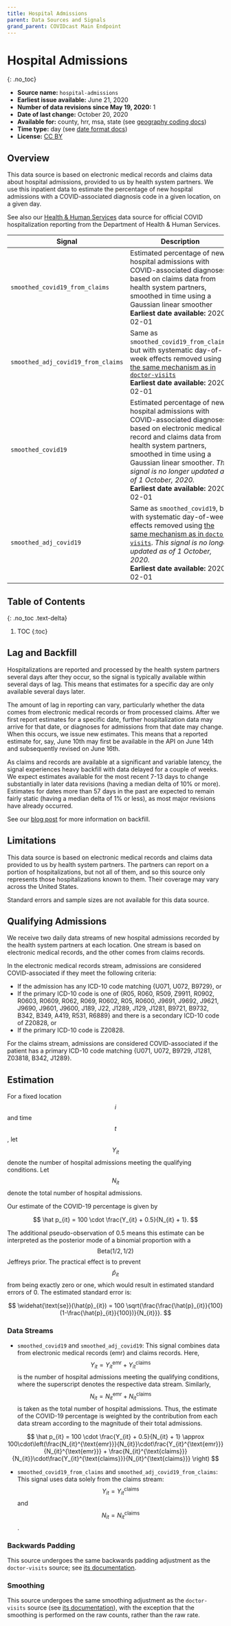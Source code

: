 ```yaml
---
title: Hospital Admissions
parent: Data Sources and Signals
grand_parent: COVIDcast Main Endpoint
---
```


# Hospital Admissions
{: .no_toc}

* **Source name:** `hospital-admissions`
* **Earliest issue available:** June 21, 2020
* **Number of data revisions since May 19, 2020:** 1
* **Date of last change:** October 20, 2020
* **Available for:** county, hrr, msa, state (see [geography coding docs](../covidcast_geography.md))
* **Time type:** day (see [date format docs](../covidcast_times.md))
* **License:** [CC BY](../covidcast_licensing.md#creative-commons-attribution)

## Overview

This data source is based on electronic medical records and claims data about
hospital admissions, provided to us by health system partners. We use this
inpatient data to estimate the percentage of new hospital admissions with a
COVID-associated diagnosis code in a given location, on a given day.

See also our [Health & Human Services](hhs.md) data source for official COVID
hospitalization reporting from the Department of Health & Human Services.

| Signal | Description |
| --- | --- |
| `smoothed_covid19_from_claims` | Estimated percentage of new hospital admissions with COVID-associated diagnoses, based on claims data from health system partners, smoothed in time using a Gaussian linear smoother <br/> **Earliest date available:** 2020-02-01 |
| `smoothed_adj_covid19_from_claims` | Same as `smoothed_covid19_from_claims`, but with systematic day-of-week effects removed using [the same mechanism as in `doctor-visits`](doctor-visits.md#day-of-week-adjustment) <br/> **Earliest date available:** 2020-02-01 |
| `smoothed_covid19` | Estimated percentage of new hospital admissions with COVID-associated diagnoses, based on electronic medical record and claims data from health system partners, smoothed in time using a Gaussian linear smoother. _This signal is no longer updated as of 1 October, 2020._  <br/> **Earliest date available:** 2020-02-01 |
| `smoothed_adj_covid19` | Same as `smoothed_covid19`, but with systematic day-of-week effects removed using [the same mechanism as in `doctor-visits`](doctor-visits.md#day-of-week-adjustment). _This signal is no longer updated as of 1 October, 2020._  <br/> **Earliest date available:** 2020-02-01 |

## Table of Contents
{: .no_toc .text-delta}

1. TOC
{:toc}

## Lag and Backfill

Hospitalizations are reported and processed by the health system partners
several days after they occur, so the signal is typically available within
several days of lag. This means that estimates for a specific day are only
available several days later.

The amount of lag in reporting can vary, particularly whether the data comes
from electronic medical records or from processed claims. After we first report
estimates for a specific date, further hospitalization data may arrive for that
date, or diagnoses for admissions from that date may change. When this occurs,
we issue new estimates. This means that a reported estimate for, say, June 10th
may first be available in the API on June 14th and subsequently revised on June
16th.

As claims and records are available at a significant and variable latency, the
signal experiences heavy backfill with data delayed for a couple of weeks.  We
expect estimates available for the most recent 7-13 days to change substantially
in later data revisions (having a median delta of 10% or more). Estimates for
dates more than 57 days in the past are expected to remain fairly static (having
a median delta of 1% or less), as most major revisions have already occurred.

See our [blog post](https://delphi.cmu.edu/blog/2020/11/05/a-syndromic-covid-19-indicator-based-on-insurance-claims-of-outpatient-visits/#backfill) for more information on backfill.

## Limitations

This data source is based on electronic medical records and claims data provided
to us by health system partners. The partners can report on a portion of
hospitalizations, but not all of them, and so this source only represents those
hospitalizations known to them. Their coverage may vary across the United
States.

Standard errors and sample sizes are not available for this data source.

## Qualifying Admissions

We receive two daily data streams of new hospital admissions recorded by the health system partners at each location. One stream is based on electronic medical records, and the other comes from claims records.

In the electronic medical records stream, admissions are considered COVID-associated if they meet the following criteria:

* If the admission has any ICD-10 code matching {U071, U072, B9729}, or
* If the primary ICD-10 code is one of {R05, R060, R509, Z9911, R0902, R0603,
  R0609, R062, R069, R0602, R05, R0600, J9691, J9692, J9621, J9690, J9601,
  J9600, J189, J22, J1289, J129, J1281, B9721, B9732, B342, B349, A419, R531,
  R6889} and there is a secondary ICD-10 code of Z20828, or
* If the primary ICD-10 code is Z20828.

For the claims stream, admissions are considered COVID-associated if the patient has a primary ICD-10 code matching {U071, U072, B9729, J1281, Z03818, B342, J1289}.

## Estimation

For a fixed location $$i$$ and time $$t$$, let $$Y_{it}$$ denote the number of hospital admissions meeting the qualifying conditions.  Let $$N_{it}$$ denote the total number of hospital admissions. 

Our estimate of the COVID-19 percentage is given by

$$
\hat p_{it} = 100 \cdot \frac{Y_{it} + 0.5}{N_{it} + 1}.
$$

The additional pseudo-observation of 0.5 means this estimate can be interpreted
as the posterior mode of a binomial proportion with a $$\text{Beta}(1/2, 1/2)$$
Jeffreys prior. The practical effect is to prevent $$\hat p_{it}$$ from being
exactly zero or one, which would result in estimated standard errors of 0. The
estimated standard error is:

$$
\widehat{\text{se}}(\hat{p}_{it}) = 100 \sqrt{\frac{\frac{\hat{p}_{it}}{100}(1-\frac{\hat{p}_{it}}{100})}{N_{it}}}.
$$

### Data Streams
* `smoothed_covid19` and  `smoothed_adj_covid19`: This signal combines data from electronic medical records (emr) and claims records. Here, $$Y_{it} = Y_{it}^{\text{emr}} + Y_{it}^{\text{claims}}$$ is the number of
hospital admissions meeting the qualifying conditions, where the superscript denotes the respective data stream. Similarly, $$N_{it} = N_{it}^{\text{emr}} + N_{it}^{\text{claims}}$$ is taken as the
total number of hospital admissions. Thus, the estimate of the COVID-19 percentage is
weighted by the contribution from each data stream according to the magnitude of their total admissions.

$$
\hat p_{it} = 100 \cdot \frac{Y_{it} + 0.5}{N_{it} + 1} \approx 100\cdot\left(\frac{N_{it}^{\text{emr}}}{N_{it}}\cdot\frac{Y_{it}^{\text{emr}}}{N_{it}^{\text{emr}}} + \frac{N_{it}^{\text{claims}}}{N_{it}}\cdot\frac{Y_{it}^{\text{claims}}}{N_{it}^{\text{claims}}} \right)
$$

* `smoothed_covid19_from_claims` and  `smoothed_adj_covid19_from_claims`: This signal uses data solely from the claims stream: $$Y_{it} = Y_{it}^{\text{claims}} $$ and $$N_{it} = N_{it}^{\text{claims}}$$. 

### Backwards Padding

This source undergoes the same backwards padding adjustment as the `doctor-visits`
source; see [its documentation](doctor-visits.md#backwards-padding).

### Smoothing

This source undergoes the same smoothing adjustment as the `doctor-visits`
source (see [its documentation](doctor-visits.md#smoothing)), with the exception
that the smoothing is performed on the raw counts, rather than the raw rate.
